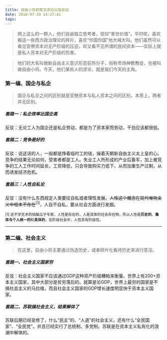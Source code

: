 ```yaml
---
title: 自由小将的常见谬论以及反驳
date: 2016-07-19 14:27:41
tags: 
---
```


>网上这么的一群人，他们自谕独立思考者，信仰“普世价值”。平时呢，喜欢搬运一些西方政治理论的碎片，喜欢“你国你国”地大喊大叫。他们虽然可以看见官僚资本对无产阶级的压迫，却又看不见所谓的民间资本——实际上就是私人资本对无产阶级的伤害。

>他们的大名叫做新自由主义意识形态狂热分子，俗称市场神教教徒，也被叫做自由小将。今天，他们某些人的谬论，就是我们今天的主角。

<!--more-->

### 第一编、国企与私企

>国企与私企之间的区别就是官僚资本与私人资本之间的区别，本质上，两者并无区别。

##### 套路一：私企效率比国企高

 反驳：无论工人为国企还是私企劳动，都是为了资本家而劳动，干劲应该都很低。

##### 套路二：竞争是好的

 反驳：说这话的人，一般都是挣着临时工的钱，操着天朝新自由主义太上皇的心。竞争的结果无论如何，受害者都是工人。失业工人所形成的产业后备军，加上被竞争的工人工作时间延长，工资降低，只会导致购买力低下，从而加重生产过剩，从而诱发经济危机。

##### 套路三：人性自私论

 反驳：没有什么东西规定人类要往自私或者理性发展。~~人性这个概念在现代唯物主义中根本不存在~~<sup>[1]</sup>，人自不自私，要从社会方面进行发掘。

<sub>[1] 这不学无术的拍脑瓜子专家，人性是存在的，人是具体的社会存在物，所以人性是**历史的**、**集体与个人统一的**和**具体的**，在阶级社会中，人性具有阶级性。

---

### 第二编、社会主义

>在这里，自由小将主要通过伪造历史，或者碎片化看待历史来进行意淫。

##### 套路一、社会主义国家穷

 反驳：社会主义国家不应该通过GDP这种资产阶级糟粕来衡量。世界上有200+资本主义国家，其中大部分是贫穷落后的。就算是论GDP，世界上最穷的国家是不搞社会主义的马拉维，而且社会主义国家的GDP增长速度明显快于资本主义国家。

##### 套路二、苏联搞社会主义，结果解体了

 苏联后期已经变修了，什么“民主”的、“人道”的社会主义，还有什么“全民国家”、“全民党”。并且已经实行了总统制、多党制。苏联是在资本主义私有化的浪潮中解体的。
